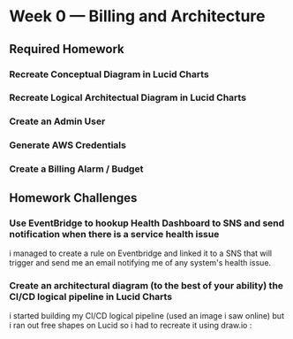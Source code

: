 # Week 0 — Billing and Architecture

## Required Homework


### Recreate Conceptual Diagram in Lucid Charts


### Recreate Logical Architectual Diagram in Lucid Charts

### Create an Admin User

### Generate AWS Credentials

### Create a Billing Alarm / Budget



## Homework Challenges

### Use EventBridge to hookup Health Dashboard to SNS and send notification when there is a service health issue

i managed to create a rule on Eventbridge and linked it to a SNS that will trigger and send me an email notifying me of any system's health issue.

### Create an architectural diagram (to the best of your ability) the CI/CD logical pipeline in Lucid Charts

i started building my CI/CD logical pipeline (used an image i saw online) but i ran out free shapes on Lucid so i had to recreate it using draw.io :
